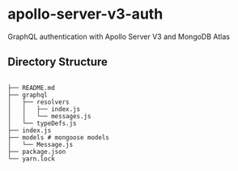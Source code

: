 ﻿# apollo-server-v3-auth

GraphQL authentication with Apollo Server V3 and MongoDB Atlas

## Directory Structure

```shell

├── README.md
├── graphql
│   ├── resolvers
│   │   ├── index.js
│   │   └── messages.js
│   └── typeDefs.js
├── index.js
├── models # mongoose models
│   └── Message.js
├── package.json
└── yarn.lock
```
